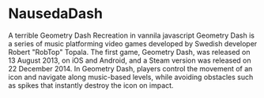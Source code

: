 # NausedaDash
A terrible Geometry Dash Recreation in vannila javascript
Geometry Dash is a series of music platforming video games developed by Swedish developer Robert "RobTop" Topala. The first game, Geometry Dash, was released on 13 August 2013, on iOS and Android, and a Steam version was released on 22 December 2014. In Geometry Dash, players control the movement of an icon and navigate along music-based levels, while avoiding obstacles such as spikes that instantly destroy the icon on impact.
